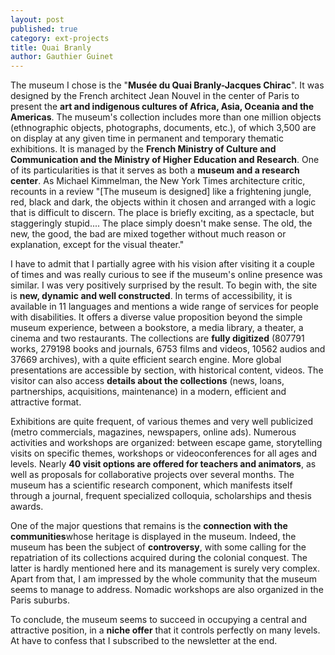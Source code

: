 ```yaml
---
layout: post
published: true
category: ext-projects
title: Quai Branly
author: Gauthier Guinet
---
```

The museum I chose is the "**Musée du Quai Branly-Jacques Chirac**". It was designed by the French architect Jean Nouvel in the center of Paris to present the **art and indigenous cultures of Africa, Asia, Oceania and the Americas**. The museum's collection includes more than one million objects (ethnographic objects, photographs, documents, etc.), of which 3,500 are on display at any given time in permanent and temporary thematic exhibitions. It is managed by the **French Ministry of Culture and Communication and the Ministry of Higher Education and Research**. One of its particularities is that it serves as both a **museum and a research center**. As Michael Kimmelman, the New York Times architecture critic, recounts in a review "[The museum is designed] like a frightening jungle, red, black and dark, the objects within it chosen and arranged with a logic that is difficult to discern. The place is briefly exciting, as a spectacle, but staggeringly stupid.... The place simply doesn't make sense. The old, the new, the good, the bad are mixed together without much reason or explanation, except for the visual theater."

I have to admit that I partially agree with his vision after visiting it a couple of times and was really curious to see if the museum's online presence was similar. I was very positively surprised by the result. To begin with, the site is **new, dynamic and well constructed**. In terms of accessibility, it is available in 11 languages and mentions a wide range of services for people with disabilities. It offers a diverse value proposition beyond the simple museum experience, between a bookstore, a media library, a theater, a cinema and two restaurants. The collections are **fully digitized** (807791 works, 279198 books and journals, 6753 films and videos, 10562 audios and 37669 archives), with a quite efficient search engine. More global presentations are accessible by section, with historical content, videos. The visitor can also access **details about the collections** (news, loans, partnerships, acquisitions, maintenance) in a modern, efficient and attractive format. 

Exhibitions are quite frequent, of various themes and very well publicized (metro commercials, magazines, newspapers, online ads). Numerous activities and workshops are organized: between escape game, storytelling visits on specific themes, workshops or videoconferences for all ages and levels. Nearly **40 visit options are offered for teachers and animators**, as well as proposals for collaborative projects over several months. The museum has a scientific research component, which manifests itself through a journal, frequent specialized colloquia, scholarships and thesis awards.

One of the major questions that remains is the **connection with the communities**whose heritage is displayed in the museum.  Indeed, the museum has been the subject of **controversy**, with some calling for the repatriation of its collections acquired during the colonial conquest. The latter is hardly mentioned here and its management is surely very complex. Apart from that, I am impressed by the whole community that the museum seems to manage to address. Nomadic workshops are also organized in the Paris suburbs. 

To conclude, the museum seems to succeed in occupying a central and attractive position, in a **niche offer** that it controls perfectly on many levels. At have to confess that I subscribed to the newsletter at the end.